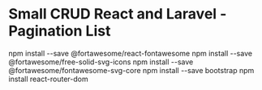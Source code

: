 # Small CRUD  React and Laravel - Pagination List

npm install --save @fortawesome/react-fontawesome
npm install --save @fortawesome/free-solid-svg-icons
npm install --save @fortawesome/fontawesome-svg-core
npm install --save bootstrap
npm install react-router-dom
